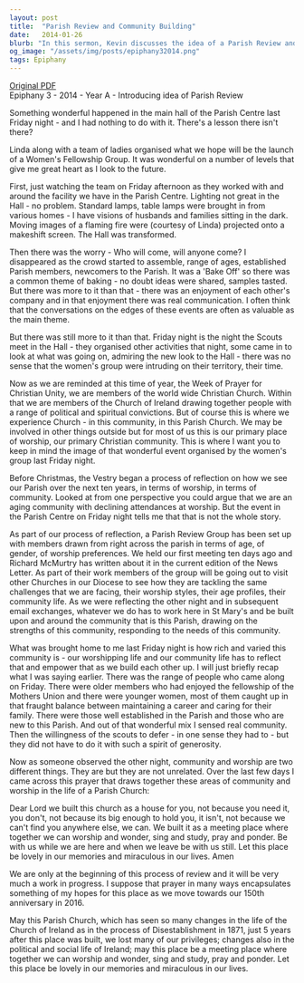 ```yaml
---
layout: post
title:  "Parish Review and Community Building"
date:   2014-01-26
blurb: "In this sermon, Kevin discusses the idea of a Parish Review and the importance of community building within the church. He highlights a recent successful event organized by the Women's Fellowship Group and uses it as an example of the potential of the parish community. The sermon also touches on the challenges faced by the church and the need for adaptability and inclusivity in worship and community life."
og_image: "/assets/img/posts/epiphany32014.png"
tags: Epiphany
---
```

[Original PDF](/assets/pdf/epiphany32014.pdf)    
Epiphany 3 - 2014 - Year A - Introducing idea of Parish Review

Something wonderful happened in the main hall of the Parish Centre last Friday night - and I had nothing to do with it. There's a lesson there isn't there?

Linda along with a team of ladies organised what we hope will be the launch of a Women's Fellowship Group. It was wonderful on a number of levels that give me great heart as I look to the future.

First, just watching the team on Friday afternoon as they worked with and around the facility we have in the Parish Centre. Lighting not great in the Hall - no problem. Standard lamps, table lamps were brought in from various homes - I have visions of husbands and families sitting in the dark. Moving images of a flaming fire were (courtesy of Linda) projected onto a makeshift screen. The Hall was transformed.

Then there was the worry - Who will come, will anyone come? I disappeared as the crowd started to assemble, range of ages, established Parish members, newcomers to the Parish. It was a 'Bake Off' so there was a common theme of baking - no doubt ideas were shared, samples tasted. But there was more to it than that - there was an enjoyment of each other's company and in that enjoyment there was real communication. I often think that the conversations on the edges of these events are often as valuable as the main theme.

But there was still more to it than that. Friday night is the night the Scouts meet in the Hall - they organised other activities that night, some came in to look at what was going on, admiring the new look to the Hall - there was no sense that the women's group were intruding on their territory, their time.

Now as we are reminded at this time of year, the Week of Prayer for Christian Unity, we are members of the world wide Christian Church. Within that we are members of the Church of Ireland drawing together people with a range of political and spiritual convictions. But of course this is where we experience Church - in this community, in this Parish Church. We may be involved in other things outside but for most of us this is our primary place of worship, our primary Christian community. This is where I want you to keep in mind the image of that wonderful event organised by the women's group last Friday night.

Before Christmas, the Vestry began a process of reflection on how we see our Parish over the next ten years, in terms of worship, in terms of community. Looked at from one perspective you could argue that we are an aging community with declining attendances at worship. But the event in the Parish Centre on Friday night tells me that that is not the whole story.

As part of our process of reflection, a Parish Review Group has been set up with members drawn from right across the parish in terms of age, of gender, of worship preferences. We held our first meeting ten days ago and Richard McMurtry has written about it in the current edition of the News Letter. As part of their work members of the group will be going out to visit other Churches in our Diocese to see how they are tackling the same challenges that we are facing, their worship styles, their age profiles, their community life. As we were reflecting the other night and in subsequent email exchanges, whatever we do has to work here in St Mary's and be built upon and around the community that is this Parish, drawing on the strengths of this community, responding to the needs of this community.

What was brought home to me last Friday night is how rich and varied this community is - our worshipping life and our community life has to reflect that and empower that as we build each other up. I will just briefly recap what I was saying earlier. There was the range of people who came along on Friday. There were older members who had enjoyed the fellowship of the Mothers Union and there were younger women, most of them caught up in that fraught balance between maintaining a career and caring for their family. There were those well established in the Parish and those who are new to this Parish. And out of that wonderful mix I sensed real community. Then the willingness of the scouts to defer - in one sense they had to - but they did not have to do it with such a spirit of generosity.

Now as someone observed the other night, community and worship are two different things. They are but they are not unrelated. Over the last few days I came across this prayer that draws together these areas of community and worship in the life of a Parish Church:

Dear Lord we built this church as a house for you,
not because you need it, you don't,
not because its big enough to hold you, it isn't,
not because we can't find you anywhere else, we can.
We built it as a meeting place
where together we can worship and wonder,
sing and study,
pray and ponder.
Be with us while we are here
and when we leave be with us still.
Let this place be lovely in our memories and miraculous in our lives. Amen

We are only at the beginning of this process of review and it will be very much a work in progress. I suppose that prayer in many ways encapsulates something of my hopes for this place as we move towards our 150th anniversary in 2016.

May this Parish Church, which has seen so many changes in the life of the Church of Ireland as in the process of Disestablishment in 1871, just 5 years after this place was built, we lost many of our privileges; changes also in the political and social life of Ireland; may this place be a meeting place where together we can worship and wonder, sing and study, pray and ponder. Let this place be lovely in our memories and miraculous in our lives.
